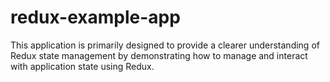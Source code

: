 # redux-example-app
This application is primarily designed to provide a clearer understanding of Redux state management by demonstrating how to manage and interact with application state using Redux.
